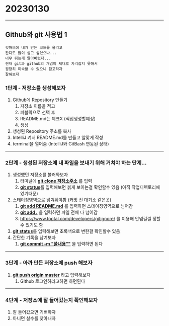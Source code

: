 # 20230130
***
## Github와 git 사용법 1
``` 
깃허브에 내가 만든 코드를 올리고
잔디도 많이 심고 싶었으나...
너무 뒤늦게 알아버렸다... 
현재 git과 github의 개념이 제대로 자리잡지 못해서
굉장히 미숙할 수 있으니 참고하자
잘해보자
```
### 1단계  - 저장소를 생성해보자
1. Github에 Repository 만들기
   1. 저장소 이름을 적고
   2. 퍼블릭으로 선택 후
   3. README.md는 체크X (직접생성할예정)
   3. 생성
2. 생성된 Repository 주소를 복사
3. IntelliJ 켜서 README.md를 만들고 알맞게 작성
4. terminal을 열어줌
   (IntelliJ와 GitBash 연동된 상태)
---
### 2단계 - 생성된 저장소에 내 파일을 보내기 위해 거쳐야 하는 단계...
1. 생성했던 저장소를 불러와보자
   1. 터미널에 <u>**git clone 저장소주소**</u> 를 입력
   2. <u>**git status**</u>를 입력해보면 붉게 보이는걸 확인할수 있음 (아직 작업디렉토리에 있기때문)
2. 스테이징영역으로 넘겨줘야함 (커밋 전 대기소 같은곳)
   1. <u>**git add README.md**</u> 를 입력하면 스테이징영역으로 넘어감
   2. <u>**git add .**</u> 을 입력하면 파일 전체 다 넘어감
   3. https://www.toptal.com/developers/gitignore/ 를 이용해 안넘길껄 정할 수 있기도 함
4. <u>**git status**</u>를 입력해보면 초록색으로 변한걸 확인할수 있음
5. 간단한 기록을 남겨보자
   1. <u>**git commit -m "쓸내용""**</u> 을 입력하면 된다
---
### 3단계 - 아까 만든 저장소에 push 해보자
1. <u>**git push origin master**</u> 라고 입력해보자
   1. Github 로그인하라고하면 하면된다
---
### 4단계 - 저장소에 잘 들어갔는지 확인해보자
1. 잘 들어갔으면 기뻐하자
2. 아니면 실수를 찾아내자
